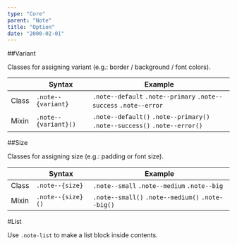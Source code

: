```yaml
---
type: "Core"
parent: "Note"
title: "Option"
date: "2000-02-01"
---
```


##Variant

Classes for assigning variant (e.g.: border / background / font colors).

<div class="table--scroll">

|                         | Syntax                                    | Example                       |
| ----------------------- | ----------------------------------------- | ----------------------------- |
| Class                   | `.note--{variant}`                        | `.note--default` `.note--primary` `.note--success` `.note--error` |
| Mixin                   | `.note--{variant}()`                      | `.note--default()` `.note--primary()`  `.note--success()` `.note--error()`   |

</div>

<demo>
  <demovanilla src="inline/core/note/variant">
  </demovanilla>
</demo>

##Size

Classes for assigning size (e.g.: padding or font size).

<div class="table--scroll">

|                         | Syntax                                    | Example                       |
| ----------------------- | ----------------------------------------- | ----------------------------- |
| Class                   | `.note--{size}`                           | `.note--small` `.note--medium` `.note--big`|
| Mixin                   | `.note--{size}()`                         | `.note--small()` `.note--medium()`  `.note--big()`   |

</div>

<demo>
  <demovanilla src="inline/core/note/size">
  </demovanilla>
</demo>

#List

Use `.note-list` to make a list block inside contents.

<demo>
  <demovanilla src="inline/core/note/block">
  </demovanilla>
</demo>
